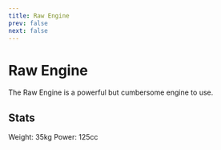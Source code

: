```yaml
---
title: Raw Engine
prev: false
next: false
---
```


# Raw Engine
The Raw Engine is a powerful but cumbersome engine to use.

## Stats
Weight: 35kg
Power: 125cc